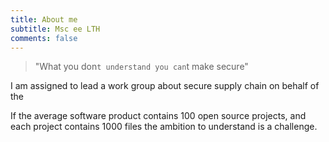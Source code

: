 ```yaml
---
title: About me
subtitle: Msc ee LTH 
comments: false
---
```


> "What you don`t understand you can`t make secure"

I am assigned to lead a work group about secure supply chain on behalf of the 

[Swedish Cybernode]: https://cybernode.se

If the average software product contains 100 open source projects, and each project contains 1000 files the ambition to understand is a challenge. 



